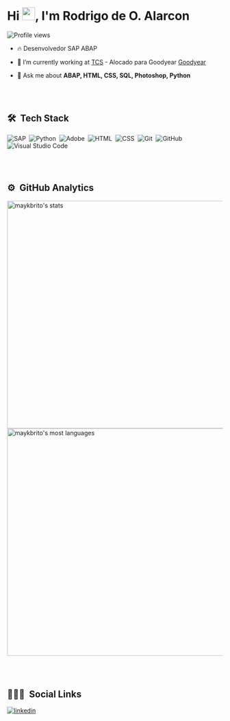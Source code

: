 <h1 align="left">Hi <img src="https://raw.githubusercontent.com/kaueMarques/kaueMarques/master/hi.gif" width="30px">, I'm Rodrigo de O. Alarcon</h1>
<p align="left"> <img src="https://komarev.com/ghpvc/?username=alarcon-abap&color=yellow" alt="Profile views" /> </p>

- 🔥 Desenvolvedor SAP ABAP 

- 🔭 I’m currently working at [TCS](https://tcs.com) - Alocado para Goodyear [Goodyear](https://www.goodyear.com/)

- 💬 Ask me about **ABAP, HTML, CSS, SQL, Photoshop, Python**

<br><br>

## 🛠 &nbsp;Tech Stack

![SAP](https://img.shields.io/badge/-SAP|ABAP-05122A?style=for-the-badge&logo=sap)&nbsp;
![Python](https://img.shields.io/badge/-Python-05122A?style=for-the-badge&logo=python)&nbsp;
![Adobe](https://img.shields.io/badge/-Photoshop-05122A?style=for-the-badge&logo=adobe)&nbsp;
![HTML](https://img.shields.io/badge/-HTML-05122A?style=for-the-badge&logo=HTML5)&nbsp;
![CSS](https://img.shields.io/badge/-CSS-05122A?style=for-the-badge&logo=1572B6)&nbsp;
![Git](https://img.shields.io/badge/-Git-05122A?style=for-the-badge&logo=git)&nbsp;
![GitHub](https://img.shields.io/badge/-GitHub-05122A?style=for-the-badge&logo=github)&nbsp;
![Visual Studio Code](https://img.shields.io/badge/-Visual%20Studio%20Code-05122A?style=for-the-badge&logo=visual-studio-code&logoColor=007ACC)&nbsp;


<br><br>

## ⚙️ &nbsp;GitHub Analytics

<p align="left">
<img width="530em" src="https://github-readme-stats.vercel.app/api?username=alarcon-abap&show_icons=true&theme=vision-friendly" alt="maykbrito's stats"/>
<img width="530em" src="https://github-readme-stats.vercel.app/api/top-langs/?username=alarcon-abap&layout=compact&theme=vision-friendly" alt="maykbrito's most languages"/>
</p>

<br><br>

## 👨🏽‍🦲 &nbsp;Social Links

<a href="https://www.linkedin.com/in/rodrigo-de-o-alarcon-71408474/" target="_blank">
  <img align="center" src="https://img.shields.io/badge/-rodrigo_alarcon-05122A?style=flat&logo=linkedin" alt="linkedin"/>
</a>

</p>
